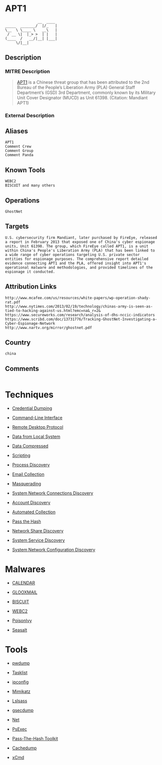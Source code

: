 
# APT1

```
               __  ____ 
_____  _______/  |/_   |
\__  \ \____ \   __\   |
 / __ \|  |_> >  | |   |
(____  /   __/|__| |___|
     \/|__|             

```

## Description

### MITRE Description

> [APT1](https://attack.mitre.org/groups/G0006) is a Chinese threat group that has been attributed to the 2nd Bureau of the People’s Liberation Army (PLA) General Staff Department’s (GSD) 3rd Department, commonly known by its Military Unit Cover Designator (MUCD) as Unit 61398. (Citation: Mandiant APT1)

### External Description

> 

## Aliases

```
APT1
Comment Crew
Comment Group
Comment Panda
```

## Known Tools

```
WEBC2
BISCUIT and many others
```

## Operations

```
GhostNet
```

## Targets

```
U.S. cybersecurity firm Mandiant, later purchased by FireEye, released a report in February 2013 that exposed one of China's cyber espionage units, Unit 61398. The group, which FireEye called APT1, is a unit within China's People's Liberation Army (PLA) that has been linked to a wide range of cyber operations targeting U.S. private sector entities for espionage purposes. The comprehensive report detailed evidence connecting APT1 and the PLA, offered insight into APT1's operational malware and methodologies, and provided timelines of the espionage it conducted.
```

## Attribution Links

```
http://www.mcafee.com/us/resources/white-papers/wp-operation-shady-rat.pdf
http://www.nytimes.com/2013/02/19/technology/chinas-army-is-seen-as-tied-to-hacking-against-us.html?emc=na&_r=2&
https://www.secureworks.com/research/analysis-of-dhs-nccic-indicators
https://www.scribd.com/doc/13731776/Tracking-GhostNet-Investigating-a-Cyber-Espionage-Network
http://www.nartv.org/mirror/ghostnet.pdf
```

## Country

```
china
```

## Comments

```

```

# Techniques


* [Credential Dumping](../techniques/Credential-Dumping.md)

* [Command-Line Interface](../techniques/Command-Line-Interface.md)
    
* [Remote Desktop Protocol](../techniques/Remote-Desktop-Protocol.md)
    
* [Data from Local System](../techniques/Data-from-Local-System.md)
    
* [Data Compressed](../techniques/Data-Compressed.md)
    
* [Scripting](../techniques/Scripting.md)
    
* [Process Discovery](../techniques/Process-Discovery.md)
    
* [Email Collection](../techniques/Email-Collection.md)
    
* [Masquerading](../techniques/Masquerading.md)
    
* [System Network Connections Discovery](../techniques/System-Network-Connections-Discovery.md)
    
* [Account Discovery](../techniques/Account-Discovery.md)
    
* [Automated Collection](../techniques/Automated-Collection.md)
    
* [Pass the Hash](../techniques/Pass-the-Hash.md)
    
* [Network Share Discovery](../techniques/Network-Share-Discovery.md)
    
* [System Service Discovery](../techniques/System-Service-Discovery.md)
    
* [System Network Configuration Discovery](../techniques/System-Network-Configuration-Discovery.md)
    

# Malwares


* [CALENDAR](../malwares/CALENDAR.md)

* [GLOOXMAIL](../malwares/GLOOXMAIL.md)
    
* [BISCUIT](../malwares/BISCUIT.md)
    
* [WEBC2](../malwares/WEBC2.md)
    
* [PoisonIvy](../malwares/PoisonIvy.md)
    
* [Seasalt](../malwares/Seasalt.md)
    

# Tools


* [pwdump](../tools/pwdump.md)

* [Tasklist](../tools/Tasklist.md)
    
* [ipconfig](../tools/ipconfig.md)
    
* [Mimikatz](../tools/Mimikatz.md)
    
* [Lslsass](../tools/Lslsass.md)
    
* [gsecdump](../tools/gsecdump.md)
    
* [Net](../tools/Net.md)
    
* [PsExec](../tools/PsExec.md)
    
* [Pass-The-Hash Toolkit](../tools/Pass-The-Hash-Toolkit.md)
    
* [Cachedump](../tools/Cachedump.md)
    
* [xCmd](../tools/xCmd.md)
    
